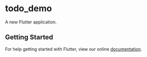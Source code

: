 # todo_demo

A new Flutter application.

## Getting Started

For help getting started with Flutter, view our online
[documentation](https://flutter.io/).

